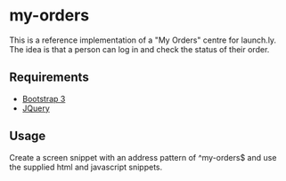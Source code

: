 my-orders
=========

This is a reference implementation of a "My Orders" centre for launch.ly. The idea is that a person can log in and check the status of their order.

## Requirements

- [Bootstrap 3](http://getbootstrap.com)
- [JQuery](http://jquery.org)

## Usage

Create a screen snippet with an address pattern of ^my-orders$ and use the supplied html and javascript snippets. 